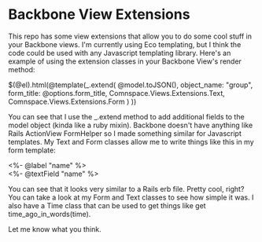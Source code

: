 Backbone View Extensions
========================
This repo has some view extensions that allow you to do some cool stuff in your Backbone views. I'm currently using Eco templating, but I think the code could be used with any Javascript templating library. Here's an example of using the extension classes in your Backbone View's render method:

  $(@el).html(@template(_.extend(
        @model.toJSON(),
        object_name: "group",
        form_title: @options.form_title,
        Comnspace.Views.Extensions.Text,
        Comnspace.Views.Extensions.Form
      )
  ))
  
You can see that I use the _.extend method to add additional fields to the model object (kinda like a ruby mixin). Backbone doesn't have anything like Rails ActionView FormHelper so I made something similar for Javascript templates. My Text and Form classes allow me to write things like this in my form template:

  <div class="field">
    <%- @label "name" %><br />
    <%- @textField "name" %>
  </div>

You can see that it looks very similar to a Rails erb file. Pretty cool, right? You can take a look at my Form and Text classes to see how simple it was. I also have a Time class that can be used to get things like get time_ago_in_words(time).

Let me know what you think.